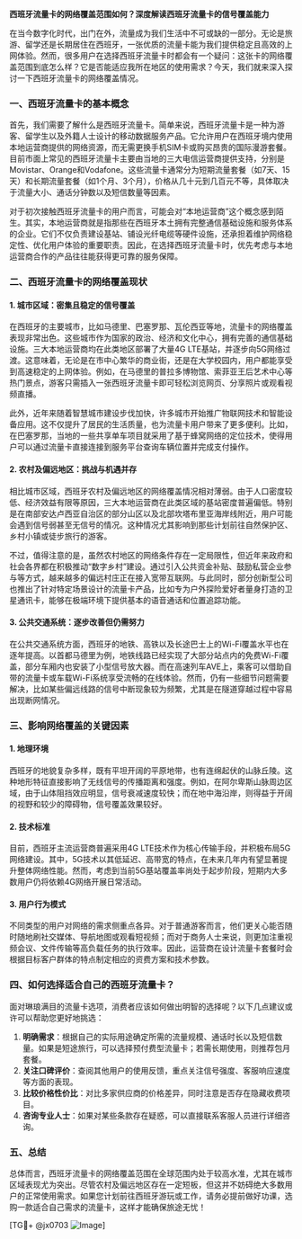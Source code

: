 **西班牙流量卡的网络覆盖范围如何？深度解读西班牙流量卡的信号覆盖能力**

在当今数字化时代，出门在外，流量成为我们生活中不可或缺的一部分。无论是旅游、留学还是长期居住在西班牙，一张优质的流量卡能为我们提供稳定且高效的上网体验。然而，很多用户在选择西班牙流量卡时都会有一个疑问：这张卡的网络覆盖范围到底怎么样？它是否能适应我所在地区的使用需求？今天，我们就来深入探讨一下西班牙流量卡的网络覆盖情况。

### 一、西班牙流量卡的基本概念

首先，我们需要了解什么是西班牙流量卡。简单来说，西班牙流量卡是一种为游客、留学生以及外籍人士设计的移动数据服务产品。它允许用户在西班牙境内使用本地运营商提供的网络资源，而无需更换手机SIM卡或购买昂贵的国际漫游套餐。目前市面上常见的西班牙流量卡主要由当地的三大电信运营商提供支持，分别是Movistar、Orange和Vodafone。这些流量卡通常分为短期流量套餐（如7天、15天）和长期流量套餐（如1个月、3个月），价格从几十元到几百元不等，具体取决于流量大小、通话分钟数以及短信数量等因素。

对于初次接触西班牙流量卡的用户而言，可能会对“本地运营商”这个概念感到陌生。其实，本地运营商就是指那些在西班牙本土拥有完整通信基础设施和服务体系的企业。它们不仅负责建设基站、铺设光纤电缆等硬件设施，还承担着维护网络稳定性、优化用户体验的重要职责。因此，在选择西班牙流量卡时，优先考虑与本地运营商合作的产品往往能获得更可靠的服务保障。

### 二、西班牙流量卡的网络覆盖现状

#### 1. 城市区域：密集且稳定的信号覆盖
在西班牙的主要城市，比如马德里、巴塞罗那、瓦伦西亚等地，流量卡的网络覆盖表现非常出色。这些城市作为国家的政治、经济和文化中心，拥有完善的通信基础设施。三大本地运营商均在此类地区部署了大量4G LTE基站，并逐步向5G网络过渡。这意味着，无论是在市中心繁华的商业街，还是在大学校园内，用户都能享受到高速稳定的上网体验。例如，在马德里的普拉多博物馆、索菲亚王后艺术中心等热门景点，游客只需插入一张西班牙流量卡即可轻松浏览网页、分享照片或观看视频直播。

此外，近年来随着智慧城市建设步伐加快，许多城市开始推广物联网技术和智能设备应用。这不仅提升了居民的生活质量，也为流量卡用户带来了更多便利。比如，在巴塞罗那，当地的一些共享单车项目就采用了基于蜂窝网络的定位技术，使得用户可以通过流量卡直接连接到服务平台查询车辆位置并完成支付操作。

#### 2. 农村及偏远地区：挑战与机遇并存
相比城市区域，西班牙农村及偏远地区的网络覆盖情况相对薄弱。由于人口密度较低、经济效益有限等原因，三大本地运营商在此类区域的基站密度普遍偏低。特别是在南部安达卢西亚自治区的部分山区以及北部坎塔布里亚海岸线附近，用户可能会遇到信号弱甚至无信号的情况。这种情况尤其影响到那些计划前往自然保护区、乡村小镇或徒步旅行的游客。

不过，值得注意的是，虽然农村地区的网络条件存在一定局限性，但近年来政府和社会各界都在积极推动“数字乡村”建设。通过引入公共资金补贴、鼓励私营企业参与等方式，越来越多的偏远村庄正在接入宽带互联网。与此同时，部分创新型公司也推出了针对特定场景设计的流量卡产品，比如专为户外探险爱好者量身打造的卫星通讯卡，能够在极端环境下提供基本的语音通话和位置追踪功能。

#### 3. 公共交通系统：逐步改善但仍需努力
在公共交通系统方面，西班牙的地铁、高铁以及长途巴士上的Wi-Fi覆盖水平也在逐年提高。以首都马德里为例，地铁线路已经实现了大部分站点内的免费Wi-Fi覆盖，部分车厢内也安装了小型信号放大器。而在高速列车AVE上，乘客可以借助自带的流量卡或车载Wi-Fi系统享受流畅的在线体验。然而，仍有一些细节问题需要解决，比如某些偏远线路的信号中断现象较为频繁，尤其是在隧道穿越过程中容易出现断网情况。

### 三、影响网络覆盖的关键因素

#### 1. 地理环境
西班牙的地貌复杂多样，既有平坦开阔的平原地带，也有连绵起伏的山脉丘陵。这种地形特征直接影响了无线信号的传播距离和强度。例如，在阿尔卑斯山脉周边区域，由于山体阻挡效应明显，信号衰减速度较快；而在地中海沿岸，则得益于开阔的视野和较少的障碍物，信号覆盖效果较好。

#### 2. 技术标准
目前，西班牙主流运营商普遍采用4G LTE技术作为核心传输手段，并积极布局5G网络建设。其中，5G技术以其低延迟、高带宽的特点，在未来几年内有望显著提升整体网络性能。然而，考虑到当前5G基站覆盖率尚处于起步阶段，短期内大多数用户仍将依赖4G网络开展日常活动。

#### 3. 用户行为模式
不同类型的用户对网络的需求侧重点各异。对于普通游客而言，他们更关心能否随时随地刷社交媒体、导航地图或观看短视频；而对于商务人士来说，则更加注重视频会议、文件传输等高负载任务的执行效率。因此，运营商在设计流量卡套餐时会根据目标客户群体的特点制定相应的资费方案和技术参数。

### 四、如何选择适合自己的西班牙流量卡？

面对琳琅满目的流量卡选项，消费者应该如何做出明智的选择呢？以下几点建议或许可以帮助您更好地挑选：

1. **明确需求**：根据自己的实际用途确定所需的流量规模、通话时长以及短信数量。如果是短途旅行，可以选择预付费型流量卡；若需长期使用，则推荐包月套餐。
2. **关注口碑评价**：查阅其他用户的使用反馈，重点关注信号强度、客服响应速度等方面的表现。
3. **比较价格性价比**：对比多家供应商的价格差异，同时注意是否存在隐藏收费项目。
4. **咨询专业人士**：如果对某些条款存在疑惑，可以直接联系客服人员进行详细咨询。

### 五、总结

总体而言，西班牙流量卡的网络覆盖范围在全球范围内处于较高水准，尤其在城市区域表现尤为突出。尽管农村及偏远地区存在一定短板，但这并不妨碍绝大多数用户的正常使用需求。如果您计划前往西班牙游玩或工作，请务必提前做好功课，选购一款适合自己需求的流量卡，这样才能确保旅途无忧！

[TG💪+ @jx0703 ![Image](https://github.com/user-attachments/assets/dbca1d08-cadb-493c-b0ec-ad6f7a83f270)]